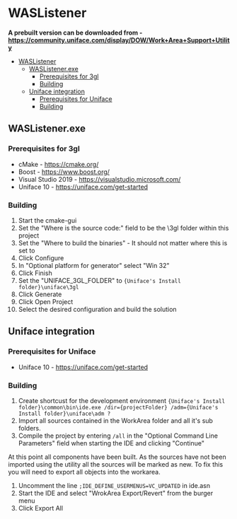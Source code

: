 

# WASListener

**A prebuilt version can be downloaded from - <https://community.uniface.com/display/DOW/Work+Area+Support+Utility>**

- [WASListener](#waslistener)
  - [WASListener.exe](#waslistenerexe)
    - [Prerequisites for 3gl](#prerequisites-for-3gl)
    - [Building](#building)
  - [Uniface integration](#uniface-integration)
    - [Prerequisites for Uniface](#prerequisites-for-uniface)
    - [Building](#building-1)

## WASListener.exe

### Prerequisites for 3gl

- cMake - <https://cmake.org/>
- Boost - <https://www.boost.org/>
- Visual Studio 2019 - <https://visualstudio.microsoft.com/>
- Uniface 10 - <https://uniface.com/get-started>

### Building

1. Start the cmake-gui
2. Set the "Where is the source code:" field to be the \3gl folder within this project
3. Set the "Where to build the binaries" - It should not matter where this is set to
4. Click Configure
5. In "Optional platform for generator" select "Win 32"
6. Click Finish
7. Set the "UNIFACE_3GL_FOLDER" to `{Uniface's Install folder}\uniface\3gl` 
8. Click Generate
9. Click Open Project
10. Select the desired configuration and build the solution

## Uniface integration

### Prerequisites for Uniface

- Uniface 10 - <https://uniface.com/get-started>

### Building

1. Create shortcust for the development environment
`{Uniface's Install folder}\common\bin\ide.exe /dir={projectFolder} /adm={Uniface's Install folder}\uniface\adm ?`
2. Import all sources contained in the WorkArea folder and all it's sub folders.
3. Compile the project by entering `/all` in the "Optional Command Line Parameters" field when starting the IDE and clicking "Continue"

At this point all components have been built. As the sources have not been imported using the utility all the sources will be marked as new. To fix this you will need to export all objects into the workarea.

1. Uncomment the  line `;IDE_DEFINE_USERMENUS=VC_UPDATED` in ide.asn
2. Start the IDE and select "WrokArea Export/Revert" from the burger menu
3. Click Export All
